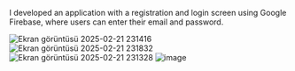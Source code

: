 I developed an application with a registration and login screen using Google Firebase, where users can enter their email and password.

![Ekran görüntüsü 2025-02-21 231416](https://github.com/user-attachments/assets/238091a1-7980-4c71-97ea-040b89b6653f)
![Ekran görüntüsü 2025-02-21 231832](https://github.com/user-attachments/assets/4c1ce8e2-e282-4ee1-8e55-f10e7c7af2ac)
![Ekran görüntüsü 2025-02-21 231328](https://github.com/user-attachments/assets/29b07291-2667-4ece-a997-b566ea8978f2)
![image](https://github.com/user-attachments/assets/c1bca02e-79d6-4d7d-b8fe-c7649693a05c)

